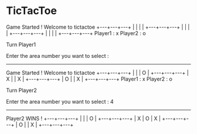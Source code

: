 # TicTacToe

Game Started !
Welcome to tictactoe
+---+---+---+
|   |   |   |
+---+---+---+
|   |   |   |
+---+---+---+
|   |   |   |
+---+---+---+
Player1 : x    Player2 : o

Turn Player1

Enter the area number you want to select : 

________________________________________________

Game Started !
Welcome to tictactoe
+---+---+---+
|   |   | O |
+---+---+---+
| X |   | X |
+---+---+---+
| O |   | X |
+---+---+---+
Player1 : x    Player2 : o

Turn Player2

Enter the area number you want to select : 4

________________________________________________

Player2 WINS !
+---+---+---+
|   |   | O |
+---+---+---+
| X | O | X |
+---+---+---+
| O |   | X |
+---+---+---+


